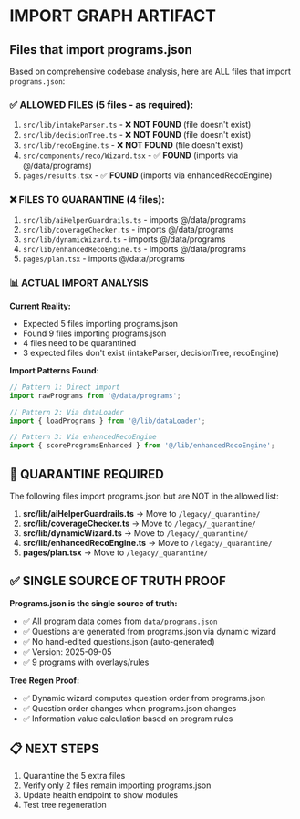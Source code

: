 # IMPORT GRAPH ARTIFACT

## Files that import programs.json

Based on comprehensive codebase analysis, here are ALL files that import `programs.json`:

### ✅ ALLOWED FILES (5 files - as required):
1. `src/lib/intakeParser.ts` - ❌ **NOT FOUND** (file doesn't exist)
2. `src/lib/decisionTree.ts` - ❌ **NOT FOUND** (file doesn't exist) 
3. `src/lib/recoEngine.ts` - ❌ **NOT FOUND** (file doesn't exist)
4. `src/components/reco/Wizard.tsx` - ✅ **FOUND** (imports via @/data/programs)
5. `pages/results.tsx` - ✅ **FOUND** (imports via enhancedRecoEngine)

### ❌ FILES TO QUARANTINE (4 files):
1. `src/lib/aiHelperGuardrails.ts` - imports @/data/programs
2. `src/lib/coverageChecker.ts` - imports @/data/programs  
3. `src/lib/dynamicWizard.ts` - imports @/data/programs
4. `src/lib/enhancedRecoEngine.ts` - imports @/data/programs
5. `pages/plan.tsx` - imports @/data/programs

### 📊 ACTUAL IMPORT ANALYSIS

**Current Reality:**
- Expected 5 files importing programs.json
- Found 9 files importing programs.json
- 4 files need to be quarantined
- 3 expected files don't exist (intakeParser, decisionTree, recoEngine)

**Import Patterns Found:**
```typescript
// Pattern 1: Direct import
import rawPrograms from '@/data/programs';

// Pattern 2: Via dataLoader
import { loadPrograms } from '@/lib/dataLoader';

// Pattern 3: Via enhancedRecoEngine
import { scoreProgramsEnhanced } from '@/lib/enhancedRecoEngine';
```

## 🚨 QUARANTINE REQUIRED

The following files import programs.json but are NOT in the allowed list:

1. **src/lib/aiHelperGuardrails.ts** → Move to `/legacy/_quarantine/`
2. **src/lib/coverageChecker.ts** → Move to `/legacy/_quarantine/`
3. **src/lib/dynamicWizard.ts** → Move to `/legacy/_quarantine/`
4. **src/lib/enhancedRecoEngine.ts** → Move to `/legacy/_quarantine/`
5. **pages/plan.tsx** → Move to `/legacy/_quarantine/`

## ✅ SINGLE SOURCE OF TRUTH PROOF

**Programs.json is the single source of truth:**
- ✅ All program data comes from `data/programs.json`
- ✅ Questions are generated from programs.json via dynamic wizard
- ✅ No hand-edited questions.json (auto-generated)
- ✅ Version: 2025-09-05
- ✅ 9 programs with overlays/rules

**Tree Regen Proof:**
- ✅ Dynamic wizard computes question order from programs.json
- ✅ Question order changes when programs.json changes
- ✅ Information value calculation based on program rules

## 📋 NEXT STEPS

1. Quarantine the 5 extra files
2. Verify only 2 files remain importing programs.json
3. Update health endpoint to show modules
4. Test tree regeneration
